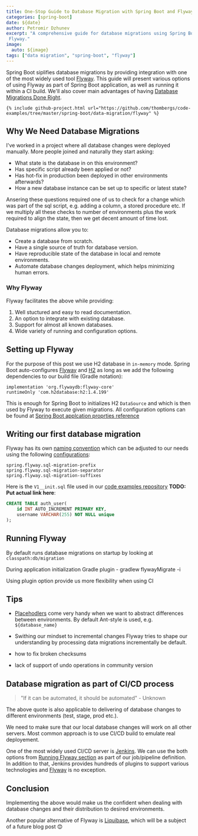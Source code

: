 ```yaml
---
title: One-Stop Guide to Database Migration with Spring Boot and Flyway
categories: [spring-boot]
date: ${date}
author: Petromir Dzhunev
excerpt: "A comprehensive guide for database migrations using Spring Boot and its support of
 Flyway."
image:
  auto: ${image}
tags: ["data migration", "spring-boot", "flyway"]
---
```


Spring Boot siplifies database migrations by providing integration with one of the most widely used tool [Flyway](https://flywaydb.org/). This guide will present various options of using Flyway as part of Spring Boot application, as well as running it within a CI build. We'll also cover main advantages of having [Database Migrations Done Right](https://reflectoring.io/tool-based-database-refactoring/).

```
{% include github-project.html url="https://github.com/thombergs/code-examples/tree/master/spring-boot/data-migration/flyway" %}
```

## Why We Need Database Migrations

I've worked in a project where all database changes were deployed manually. More people joined and naturally they start asking:

* What state is the database in on this environment?
* Has specific script already been applied or not?
* Has hot-fix in production been deployed in other environments afterwards?
* How a new database instance can be set up to specific or latest state?

Ansering these questions required one of us to check for a change which was part of the sql script, e.g. adding a column, a stored procedure etc. If we multiply all these checks to number of environments plus the work required to align the state, then we get decent amount of time lost.

Database migrations allow you to:

* Create a database from scratch.
* Have a single source of truth for database version.
* Have reproducible state of the database in local and remote environments.
* Automate database changes deployment, which helps minimizing human errors.

### Why Flyway

Flyway facilitates the above while providing:

1. Well stuctured and easy to read documentation.
2. An option to integrate with existing database.
3. Support for almost all known databases.
4. Wide variety of running and configuration options.

## Setting up Flyway

For the purpose of this post we use H2 database in `in-memory` mode. Spring Boot auto-configures [Flyway](https://docs.spring.io/spring-boot/docs/current/reference/html/howto.html#howto-execute-flyway-database-migrations-on-startup) and [H2](https://docs.spring.io/spring-boot/docs/current/reference/html/spring-boot-features.html#boot-features-embedded-database-support) as long as we add the following dependencies to our build file (Gradle notation):

```
implementation 'org.flywaydb:flyway-core'
runtimeOnly 'com.h2database:h2:1.4.199'
```

This is enough for Spring Boot to initializes H2 `DataSource` and which is then used by Flyway to execute given migrations. All configuration options can be found at [Spring Boot applcation proprties reference](https://docs.spring.io/spring-boot/docs/current/reference/html/appendix-application-properties.html)

## Writing our first database migration

Flyway has its own [naming convention](https://flywaydb.org/documentation/migrations#sql-based-migrations) which can be adjusted to our needs using the following [configurations](https://docs.spring.io/spring-boot/docs/current/reference/html/appendix-application-properties.html#data-migration-properties):

```
spring.flyway.sql-migration-prefix
spring.flyway.sql-migration-separator
spring.flyway.sql-migration-suffixes
```

Here is the `V1__init.sql` file used in our [code examples repository](https://github.com/thombergs/code-examples/tree/master/spring-boot) **TODO: Put actual link here**:

```sql
CREATE TABLE auth_user(
    id INT AUTO_INCREMENT PRIMARY KEY,
    username VARCHAR(255) NOT NULL unique
);
```

## Running Flyway

By default  runs database migrations on startup by looking at `classpath:db/migration`


During application initialization
Gradle plugin - gradlew flywayMigrate -i

Using plugin option provide us more flexibility when using CI

## Tips

* [Placehodlers](https://flywaydb.org/documentation/placeholders) come very handy when we want to abstract differences between environments. By default Ant-style is used, e.g. `${database_name}`

* Swithing our mindset to incremental changes
Flyway tries to shape our understanding by processing data migrations incrementally be default.

* how to fix broken checksums
* lack of support of undo operations in community version

## Database migration as part of CI/CD process

> "If it can be automated, it should be automated" - Unknown

The above quote is also applicable to delivering of database changes to different environments (test, stage, prod etc.).

We need to make sure that our local database changes will work on all other servers. Most common approach is to use CI/CD build to emulate real deployement. 

One of the most widely used CI/CD server is [Jenkins](https://jenkins.io/). We can use the both options from [Running Flyway section](#running-flyway) as part of our job/pipeline definition. In addition to that, Jenkins provides hundreds of plugins to support various technologies and [Flyway](https://plugins.jenkins.io/flyway-runner) is no exception. 

## Conclusion

Implementing the above would make us the confident when dealing with database changes and their distribution to desired environments. 

Another popular alternative of Flyway is [Liquibase](https://www.liquibase.org/), which will be a subject of a future blog post :blush:
